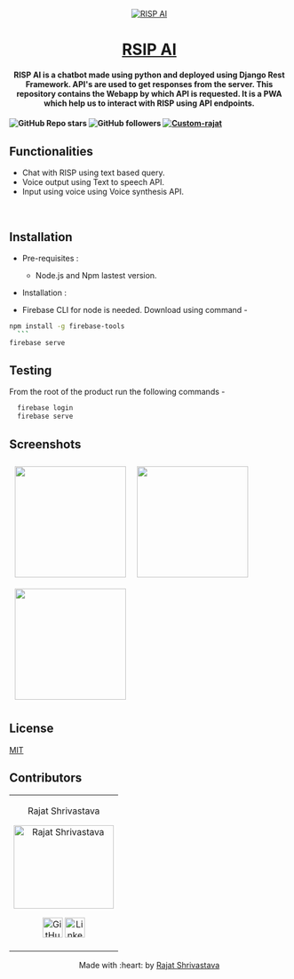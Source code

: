 <p align="center">
<a href="https://askrisp.web.app">
	<img src="https://askrisp.web.app/images/logo.png" alt="RISP AI " border="0">
</a>
<h1 align="center"><a href="https://askrisp.web.app"> RSIP AI </a></h2>
	<h4 align="center"> RISP AI is a chatbot made using python and deployed using Django Rest Framework. API's are used to get responses from the server. This repository contains the Webapp by which API is requested. It is a PWA which help us to interact with RISP using API endpoints. <h4>
</p>


![GitHub Repo stars](https://img.shields.io/github/stars/rajat-0206/Risp-UI?style=for-the-badge)
![GitHub followers](https://img.shields.io/github/followers/rajat-0206?label=Follow&style=for-the-badge)
<a href="">![Custom-rajat](https://img.shields.io/badge/Download-APK-blue?style=for-the-badge)</a>

## Functionalities
 - Chat with RISP using text based query.
 - Voice output using Text to speech API.
 - Input using voice using Voice synthesis API. 

<br>


## Installation

* Pre-requisites :
  - Node.js and Npm lastest version.
	

* Installation :
-  Firebase CLI for node is needed. Download using command -
  ```bash
  npm install -g firebase-tools
    ```
firebase serve
```
## Testing
From the root of the product run the following commands -

```bash
  firebase login
  firebase serve
```

## Screenshots
[<img src="https://i.ibb.co/J5Y24Sz/Whats-App-Image-2020-11-28-at-7-38-05-PM-3.jpg" align="left"
width="200"
    hspace="10" vspace="10">](https://i.ibb.co/J5Y24Sz/Whats-App-Image-2020-11-28-at-7-38-05-PM-3.jpg)
    
[<img src="https://i.ibb.co/qNkxDQ8/Whats-App-Image-2020-11-28-at-7-38-05-PM-1.jpg" align="left"
width="200"
    hspace="10" vspace="10">](https://i.ibb.co/qNkxDQ8/Whats-App-Image-2020-11-28-at-7-38-05-PM-1.jpg)

[<img src="https://i.ibb.co/2qKqJPk/Whats-App-Image-2020-11-28-at-7-38-05-PM.jpg" align="center"
width="200"
    hspace="10" vspace="10">](https://i.ibb.co/2qKqJPk/Whats-App-Image-2020-11-28-at-7-38-05-PM.jpg)
    


## License
<a href="https://choosealicense.com/licenses/mit/">MIT</a>

## Contributors

<table>
<tr align="center">


<td>

Rajat Shrivastava

<p align="center">
<img src = "https://avatars3.githubusercontent.com/u/51124175?s=460&u=886dacbae38ee794e54deab165ab9bcfeecbeb13&v=4" width="180" height="150" alt="Rajat Shrivastava">
</p>
<p align="center">
<a href = "https://github.com/rajat-0206"><img src = "http://www.iconninja.com/files/241/825/211/round-collaboration-social-github-code-circle-network-icon.svg" width="36" height = "36" alt="GitHub"/></a>
<a href = "https://www.linkedin.com/in/rajat0206">
<img src = "http://www.iconninja.com/files/863/607/751/network-linkedin-social-connection-circular-circle-media-icon.svg" width="36" height="36" alt="LinkedIn"/>
</a>
</p>
</td>



</tr>
</table>

<p align="center">
	Made with :heart: by <a href="https://itsrajat.xyz">Rajat Shrivastava</a>
</p>

